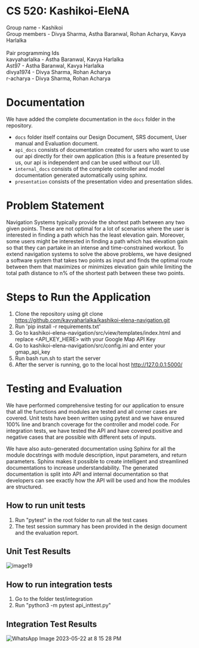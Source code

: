 # CS 520: Kashikoi-EleNA
Group name - Kashikoi
<br>
Group members - Divya Sharma, Astha Baranwal, Rohan Acharya, Kavya Harlalka
<br>
<br>
Pair programming Ids
<br>
kavyaharlalka - Astha Baranwal, Kavya Harlalka
<br>
Ast97 - Astha Baranwal, Kavya Harlalka
<br>
divya1974 - Divya Sharma, Rohan Acharya
<br>
r-acharya - Divya Sharma, Rohan Acharya

# Documentation
We have added the complete documentation in the `docs` folder in the repository.
* `docs` folder itself contains our Design Document, SRS document, User manual and Evaluation document.
* `api_docs` consists of documentation created for users who want to use our api directly for their own application (this is a feature presented by us, our api is independent and can be used without our UI). 
* `internal_docs` consists of the complete controller and model documentation generated automatically using sphinx.
* `presentation` consists of the presentation video and presentation slides.

# Problem Statement

Navigation Systems typically provide the shortest path between any two given points. These are not optimal for a lot of scenarios where the user is interested in finding a path which has the least elevation gain. Moreover, some users might be interested in finding a path which has elevation gain so that they can partake in an intense and time-constrained workout. To extend navigation systems to solve the above problems, we have designed a software system that takes two points as input and finds the optimal route between them that maximizes or minimizes elevation gain while limiting the total path distance to n% of the shortest path between these two points.

# Steps to Run the Application

1. Clone the repository using git clone https://github.com/kavyaharlalka/kashikoi-elena-navigation.git
2. Run 'pip install -r requirements.txt'
3. Go to kashikoi-elena-navigation/src/view/templates/index.html and replace <API_KEY_HERE> with your Google Map API Key
4. Go to kashikoi-elena-navigation/src/config.ini and enter your gmap_api_key
5. Run bash run.sh to start the server
6. After the server is running, go to the local host http://127.0.0.1:5000/

# Testing and Evaluation

We have performed comprehensive testing for our application to ensure that all the functions and modules are tested and all corner cases are covered. Unit tests have been written using pytest and we have ensured 100% line and branch coverage for the controller and model code. For integration tests, we have tested the API and have covered positive and negative cases that are possible with different sets of inputs.

We have also auto-generated documentation using Sphinx for all the module docstrings with module description, input parameters, and return parameters. Sphinx makes it possible to create intelligent and streamlined documentations to increase understandability. The generated documentation is split into API and internal documentation so that developers can see exactly how the API will be used and how the modules are structured.

## How to run unit tests

1. Run "pytest" in the root folder to run all the test cases
2. The test session summary has been provided in the design document and the evaluation report.

## Unit Test Results

![image19](https://github.com/kavyaharlalka/kashikoi-elena-navigation/assets/77462752/147fc9ba-ea98-42ce-a54d-f37740c0a94c)


## How to run integration tests

1. Go to the folder test/integration
2. Run "python3 -m pytest api_inttest.py"

## Integration Test Results

![WhatsApp Image 2023-05-22 at 8 15 28 PM](https://github.com/kavyaharlalka/kashikoi-elena-navigation/assets/77462752/9a13afb8-9ca8-48b7-a164-541aef7a0cf7)



